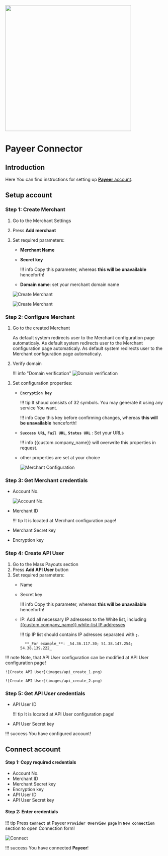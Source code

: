 <img src="https://static.openfintech.io/payment_providers/payeer/logo.svg?w=400" width="400px">

# Payeer Connector

## Introduction

Here You can find  instructions for setting up [ **Payeer**  account](https://payeer.com/en/account/).

## Setup account

### Step 1: Create Merchant

1. Go to the Merchant Settings
2. Press **Add merchant**
3. Set required parameters:
    - **Merchant Name**
    - **Secret key**
        
        !!! info
            Copy this parameter, whereas **this will be unavailable** henceforth!
    
    - **Domain name**: set your merchant  domain name

    ![Create Merchant](images/merchant_create_1.png)
    
    ![Create Merchant](images/merchant_create_2.png)

### Step 2: Configure Merchant

1. Go to the created Merchant

    As default system redirects user to the Merchant configuration page automaticaly. 
        As default system redirects user to the Merchant configuration page automaticaly. 
    As default system redirects user to the Merchant configuration page automaticaly. 

2. Verify domain
    
    !!! info "Domain verification"
        ![Domain verification](images/merchant_verify.png)

3. Set configuration properties: 

    - **`Encryption key`**
        
        !!! tip
            It shoud consists of 32 symbols. You may generate it using any service You want.

        !!! info
            Copy this key before confirming changes, whereas **this will be unavailable** henceforth!

    - **`Success URL`**, **`Fail URL`**, **`Status URL`** : Set your URLs
        
        !!! info
            {{custom.company_name}} will overwrite this properties in request. 

    - other properties are set at your choice

        ![Merchant Configuration](images/merchant_configure.png)

### Step 3: Get Merchant credentials

-  Account No.

    ![Account No.](images/account_no.png)

-  Merchant ID

    !!! tip
        It is located at Merchant configuration page!

-  Merchant Secret key
-  Encryption key

### Step 4: Create API User

1. Go to the Mass Payouts section
2. Press **Add API User** button
3. Set required parameters:
    - Name
    - Secret key
       
        !!! info
            Copy this parameter, whereas **this will be unavailable** henceforth!

    - IP: Add all necessary IP adressess to the White list, including  [{{custom.company_name}} white-list IP addresses](/integration/ips/)
    
        !!! tip
            IP list should contains IP adresses separated with **`;`**.

            **_For example_**: _54.36.117.30; 51.38.147.254; 54.38.139.222_

!!! note
    Note, that API User configuration can be modified at API User configuration page!

    ![Create API User](images/api_create_1.png)
    
    ![Create API User](images/api_create_2.png)

    
### Step 5: Get API User credentials

-  API User ID

    !!! tip
        It is located at API User configuration page!

-  API User Secret key


!!! success
    You have configured account!




## Connect account

#### Step 1: Copy required credentials

-  Account No.
-  Merchant ID
-  Merchant Secret key
-  Encryption key
-  API User ID
-  API User Secret key


#### Step 2: Enter credentials



!!! tip
    Press **`Connect`** at Payeer **`Provider Overview page`** in **`New connection`** section to open Connection form!



![Connect](images/payeer_connect.png)


!!! success
    You have connected **Payeer**!